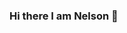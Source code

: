 ### Hi there I am Nelson  👋

<!--
**nhmalbone0311/nhmalbone0311** is a ✨ _special_ ✨ repository because its `README.md` (this file) appears on your GitHub profile.

Here are some ideas to get you started:

- 🔭 I’m currently working on a Personal Website
- 🌱 I’m currently learning learning HTML CSS and JavaScript
- 👯 I’m looking to collaborate on nothing right now just in the learning process
- 🤔 I’m looking for help with if anybody has tips and tricks on these HTML CSS and JavaScript more then gladly on taking any tips and tricks
- 💬 Ask me about ...
- 📫 How to reach me: ...
- 😄 Pronouns: ...
- ⚡ Fun fact: ...
-->
